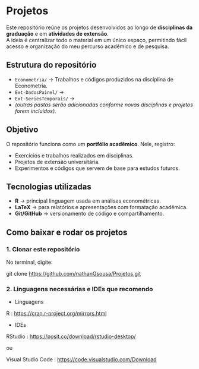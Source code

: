 # Projetos

Este repositório reúne os projetos desenvolvidos ao longo de **disciplinas da graduação** e em **atividades de extensão**.  
A ideia é centralizar todo o material em um único espaço, permitindo fácil acesso e organização do meu percurso acadêmico e de pesquisa.  

## Estrutura do repositório

- `Econometria/` → Trabalhos e códigos produzidos na disciplina de Econometria.  
- `Ext-DadosPainel/` → 
- `Ext-SeriesTemporais/` →
- *(outras pastas serão adicionadas conforme novas disciplinas e projetos forem incluídos).*

## Objetivo

O repositório funciona como um **portfólio acadêmico**. Nele, registro:
- Exercícios e trabalhos realizados em disciplinas.
- Projetos de extensão universitária.
- Experimentos e códigos que servem de base para estudos futuros.

## Tecnologias utilizadas

- **R** → principal linguagem usada em análises econométricas.  
- **LaTeX** → para relatórios e apresentações com formatação acadêmica.  
- **Git/GitHub** → versionamento de código e compartilhamento.

## Como baixar e rodar os projetos

### 1. Clonar este repositório
No terminal, digite:

git clone https://github.com/nathanGsousa/Projetos.git

### 2. Linguagens necessárias e IDEs que recomendo

- Linguagens

R : https://cran.r-project.org/mirrors.html

- IDEs

RStudio : https://posit.co/download/rstudio-desktop/

ou

Visual Studio Code : https://code.visualstudio.com/Download
